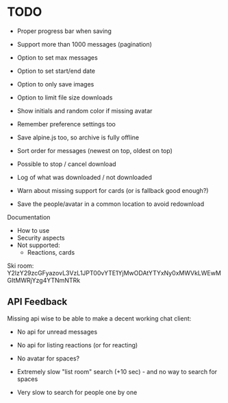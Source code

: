 # TODO

* Proper progress bar when saving
* Support more than 1000 messages (pagination)
* Option to set max messages
* Option to set start/end date
* Option to only save images
* Option to limit file size downloads
* Show initials and random color if missing avatar
* Remember preference settings too
* Save alpine.js too, so archive is fully offline

* Sort order for messages (newest on top, oldest on top)
* Possible to stop / cancel download
* Log of what was downloaded / not downloaded
* Warn about missing support for cards (or is fallback good enough?)
* Save the people/avatar in a common location to avoid redownload

Documentation

* How to use
* Security aspects
* Not supported:
  * Reactions, cards


Ski room:
Y2lzY29zcGFyazovL3VzL1JPT00vYTE1YjMwODAtYTYxNy0xMWVkLWEwMGItMWRjYzg4YTNmNTRk


## API Feedback

Missing api wise to be able to make a decent working chat client:
* No api for unread messages
* No api for listing reactions (or for reacting)
* No avatar for spaces?

* Extremely slow "list room" search (+10 sec) - and no way to search for spaces
* Very slow to search for people one by one
